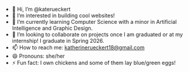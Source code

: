 - 👋 Hi, I’m @katerueckert
- 👀 I’m interested in building cool websites!
- 🌱 I’m currently learning Computer Science with a minor in Artificial Intelligence and Graphic Design.
- 💞️ I’m looking to collaborate on projects once I am graduated or at my internship! I graduate in Spring 2026.
- 📫 How to reach me: katherinerueckert18@gmail.com
- 😄 Pronouns: she/her
- ⚡ Fun fact: I own chickens and some of them lay blue/green eggs!
